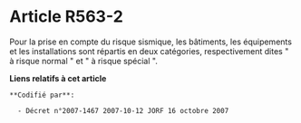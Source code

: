 # Article R563-2

Pour la prise en compte du risque sismique, les bâtiments, les équipements et les installations sont répartis en deux
catégories, respectivement dites " à risque normal " et " à risque spécial ".

**Liens relatifs à cet article**

	**Codifié par**:

	  - Décret n°2007-1467 2007-10-12 JORF 16 octobre 2007
